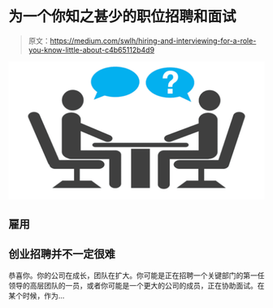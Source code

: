 # 为一个你知之甚少的职位招聘和面试

> 原文：<https://medium.com/swlh/hiring-and-interviewing-for-a-role-you-know-little-about-c4b65112b4d9>

![](img/227080017025e1b2f24e39c2d5decb62.png)

## 雇用

## 创业招聘并不一定很难

恭喜你。你的公司在成长，团队在扩大。你可能是正在招聘一个关键部门的第一任领导的高层团队的一员，或者你可能是一个更大的公司的成员，正在协助面试。在某个时候，作为…